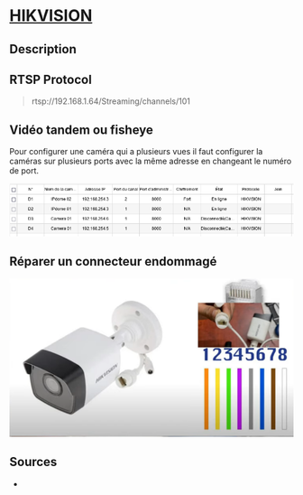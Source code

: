 # [HIKVISION](readme.md)

## Description

## RTSP Protocol

> rtsp://192.168.1.64/Streaming/channels/101

## Vidéo tandem ou fisheye

Pour configurer une caméra qui a plusieurs vues il faut configurer la caméras sur plusieurs ports avec la même adresse en changeant le numéro de port.

![img](./img/configuration.png)

## Réparer un connecteur endommagé

![code](./img/colors.png)

## Sources

* []()